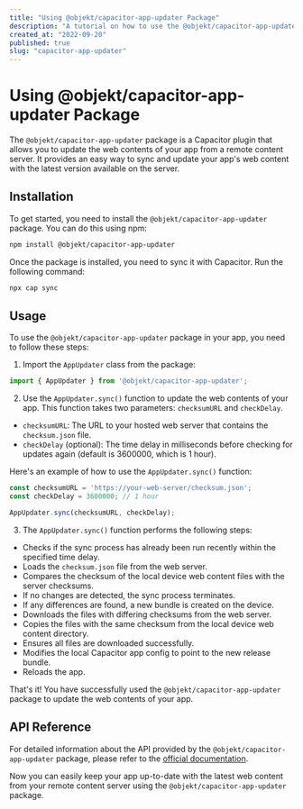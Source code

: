 ```yaml
---
title: "Using @objekt/capacitor-app-updater Package"
description: "A tutorial on how to use the @objekt/capacitor-app-updater package to update the web contents of an app from a remote content server."
created_at: "2022-09-20"
published: true
slug: "capacitor-app-updater"
---
```


# Using @objekt/capacitor-app-updater Package

The `@objekt/capacitor-app-updater` package is a Capacitor plugin that allows you to update the web contents of your app from a remote content server. It provides an easy way to sync and update your app's web content with the latest version available on the server.

## Installation

To get started, you need to install the `@objekt/capacitor-app-updater` package. You can do this using npm:

```bash
npm install @objekt/capacitor-app-updater
```

Once the package is installed, you need to sync it with Capacitor. Run the following command:

```bash
npx cap sync
```

## Usage

To use the `@objekt/capacitor-app-updater` package in your app, you need to follow these steps:

1. Import the `AppUpdater` class from the package:

```javascript
import { AppUpdater } from '@objekt/capacitor-app-updater';
```

2. Use the `AppUpdater.sync()` function to update the web contents of your app. This function takes two parameters: `checksumURL` and `checkDelay`.

- `checksumURL`: The URL to your hosted web server that contains the `checksum.json` file.
- `checkDelay` (optional): The time delay in milliseconds before checking for updates again (default is 3600000, which is 1 hour).

Here's an example of how to use the `AppUpdater.sync()` function:

```javascript
const checksumURL = 'https://your-web-server/checksum.json';
const checkDelay = 3600000; // 1 hour

AppUpdater.sync(checksumURL, checkDelay);
```

3. The `AppUpdater.sync()` function performs the following steps:

- Checks if the sync process has already been run recently within the specified time delay.
- Loads the `checksum.json` file from the web server.
- Compares the checksum of the local device web content files with the server checksums.
- If no changes are detected, the sync process terminates.
- If any differences are found, a new bundle is created on the device.
- Downloads the files with differing checksums from the web server.
- Copies the files with the same checksum from the local device web content directory.
- Ensures all files are downloaded successfully.
- Modifies the local Capacitor app config to point to the new release bundle.
- Reloads the app.

That's it! You have successfully used the `@objekt/capacitor-app-updater` package to update the web contents of your app.

## API Reference

For detailed information about the API provided by the `@objekt/capacitor-app-updater` package, please refer to the [official documentation](https://objektlabs.github.io/capacitor-app-updater/modules.html).

Now you can easily keep your app up-to-date with the latest web content from your remote content server using the `@objekt/capacitor-app-updater` package.